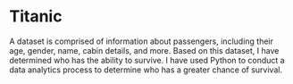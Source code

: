 # Titanic
A dataset is comprised of information about passengers, including their age, gender, name, cabin details, and more. Based on this dataset, I have determined who has the ability to survive. I have used Python to conduct a data analytics process to determine who has a greater chance of survival.
